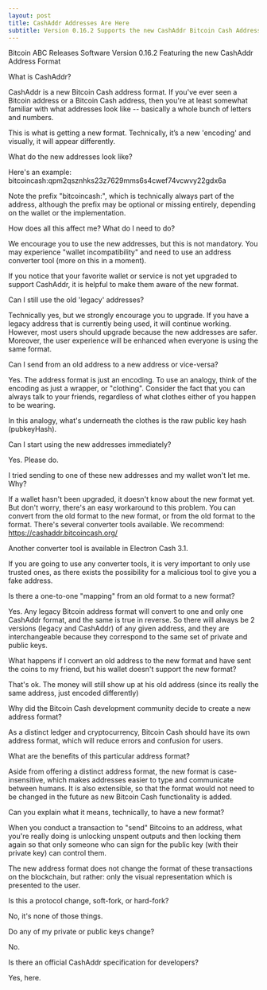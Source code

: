 ```yaml
---
layout: post
title: CashAddr Addresses Are Here 
subtitle: Version 0.16.2 Supports the new CashAddr Bitcoin Cash Address Format.
---
```


Bitcoin ABC Releases Software Version 0.16.2
Featuring the new CashAddr Address Format

What is CashAddr?

CashAddr is a new Bitcoin Cash address format.  If you've ever seen a Bitcoin address or a Bitcoin Cash address, then you're at least somewhat familiar with what addresses look like -- basically a whole bunch of letters and numbers.  

This is what is getting a new format.  Technically, it’s a new 'encoding' and visually, it will appear differently.

What do the new addresses look like?

Here's an example:
bitcoincash:qpm2qsznhks23z7629mms6s4cwef74vcwvy22gdx6a

Note the prefix "bitcoincash:", which is technically always part of the address, although the prefix may be optional or missing entirely, depending on the wallet or the implementation.

How does all this affect me?  What do I need to do?

We encourage you to use the new addresses, but this is not mandatory.  You may experience "wallet incompatibility" and need to use an address converter tool (more on this in a moment).  

If you notice that your favorite wallet or service is not yet upgraded to support CashAddr, it is helpful to make them aware of the new format.

Can I still use the old 'legacy' addresses?

Technically yes, but we strongly encourage you to upgrade.  If you have a legacy address that is currently being used, it will continue working.  However, most users should upgrade because the new addresses are safer.  Moreover, the user experience will be enhanced when everyone is using the same format.

Can I send from an old address to a new address or vice-versa?

Yes.  The address format is just an encoding.  To use an analogy, think of the encoding as just a wrapper, or "clothing".  Consider the fact that you can always talk to your friends, regardless of what clothes either of you happen to be wearing.  

In this analogy, what's underneath the clothes is the raw public key hash (pubkeyHash).

Can I start using the new addresses immediately?

Yes.  Please do.

I tried sending to one of these new addresses and my wallet won't let me.  Why?

If a wallet hasn't been upgraded, it doesn't know about the new format yet.  But don't worry, there's an easy workaround to this problem.  You can convert from the old format to the new format, or from the old format to the format.  There's several converter tools available.  We recommend: https://cashaddr.bitcoincash.org/

Another converter tool is available in Electron Cash 3.1.

If you are going to use any converter tools, it is very important to only use trusted ones, as there exists the possibility for a malicious tool to give you a fake address.

Is there a one-to-one "mapping" from an old format to a new format?   

Yes.  Any legacy Bitcoin address format will convert to one and only one CashAddr format, and the same is true in reverse.  So there will always be 2 versions (legacy and CashAddr) of any given address, and they are interchangeable because they correspond to the same set of private and public keys.

What happens if I convert an old address to the new format and have sent the coins to my friend, but his wallet doesn't support the new format?

That's ok.  The money will still show up at his old address (since its really the same address, just encoded differently)

Why did the Bitcoin Cash development community decide to create a new address format?

As a distinct ledger and cryptocurrency, Bitcoin Cash should have
its own address format, which will reduce errors and confusion for users.

What are the benefits of this particular address format?

Aside from offering a distinct address format, the new format is case-insensitive, which makes addresses easier to type and communicate between humans. It is also extensible, so that the format would not need to be changed in the future as new Bitcoin Cash functionality is added.

Can you explain what it means, technically, to have a new format?

When you conduct a transaction to "send" Bitcoins to an address, what you're really doing is unlocking unspent outputs and then locking them again so that only someone who can sign for the public key (with their private key) can control them.  

The new address format does not change the format of these transactions on the blockchain, but rather: only the visual representation which is presented to the user.

Is this a protocol change, soft-fork, or hard-fork?

No, it's none of those things. 

Do any of my private or public keys change?

No.

Is there an official CashAddr specification for developers?

Yes, here.
